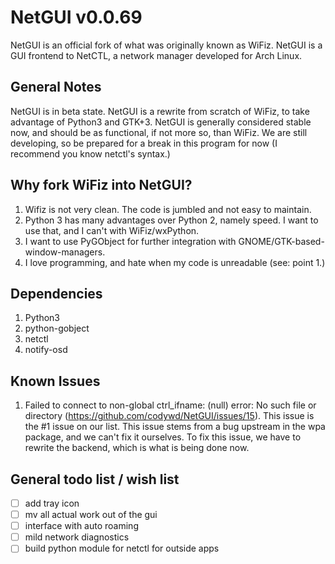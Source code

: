# NetGUI v0.0.69

NetGUI is an official fork of what was originally known as WiFiz. NetGUI is a GUI frontend to NetCTL, a network manager developed for Arch Linux.

## General Notes
NetGUI is in beta state. NetGUI is a rewrite from scratch of WiFiz, to take advantage of Python3 and GTK+3. NetGUI is generally considered stable now, and should be as functional, if not more so, than WiFiz. We are still developing, so be prepared for a break in this program for now (I recommend you know netctl's syntax.)

## Why fork WiFiz into NetGUI?
1. Wifiz is not very clean. The code is jumbled and not easy to maintain.
2. Python 3 has many advantages over Python 2, namely speed. I want to use that, and I can't with WiFiz/wxPython.
3. I want to use PyGObject for further integration with GNOME/GTK-based-window-managers.
4. I love programming, and hate when my code is unreadable (see: point 1.)

## Dependencies
1. Python3
2. python-gobject
4. netctl
5. notify-osd

## Known Issues
1. Failed to connect to non-global ctrl_ifname: (null) error: No such file or directory (https://github.com/codywd/NetGUI/issues/15). This issue is the #1 issue on our list. This issue stems from a bug upstream in the wpa package, and we can't fix it ourselves. To fix this issue, we have to rewrite the backend, which is what is being done now.

## General todo list / wish list

- [ ] add tray icon
- [ ] mv all actual work out of the gui
- [ ] interface with auto roaming
- [ ] mild network diagnostics
- [ ] build python module for netctl for outside apps
